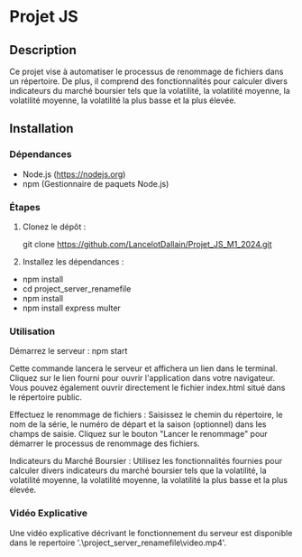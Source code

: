 # Projet JS

## Description
Ce projet vise à automatiser le processus de renommage de fichiers dans un répertoire. De plus, il comprend des fonctionnalités pour calculer divers indicateurs du marché boursier tels que la volatilité, la volatilité moyenne, la volatilité moyenne, la volatilité la plus basse et la plus élevée.

## Installation

### Dépendances
- Node.js (https://nodejs.org)
- npm (Gestionnaire de paquets Node.js)

### Étapes
1. Clonez le dépôt :

   git clone https://github.com/LancelotDallain/Projet_JS_M1_2024.git

2. Installez les dépendances :

  - npm install
  - cd project_server_renamefile
  - npm install
  - npm install express multer


### Utilisation

Démarrez le serveur :
    npm start

Cette commande lancera le serveur et affichera un lien dans le terminal. Cliquez sur le lien fourni pour ouvrir l'application dans votre navigateur. Vous pouvez également ouvrir directement le fichier index.html situé dans le répertoire public.

Effectuez le renommage de fichiers :
    Saisissez le chemin du répertoire, le nom de la série, le numéro de départ et la saison (optionnel) dans les champs de saisie.
    Cliquez sur le bouton "Lancer le renommage" pour démarrer le processus de renommage des fichiers.

Indicateurs du Marché Boursier :
    Utilisez les fonctionnalités fournies pour calculer divers indicateurs du marché boursier tels que la volatilité, la volatilité moyenne, la volatilité moyenne, la volatilité la plus basse et la plus élevée.

### Vidéo Explicative

Une vidéo explicative décrivant le fonctionnement du serveur est disponible dans le repertoire '.\project_server_renamefile\video.mp4'.
